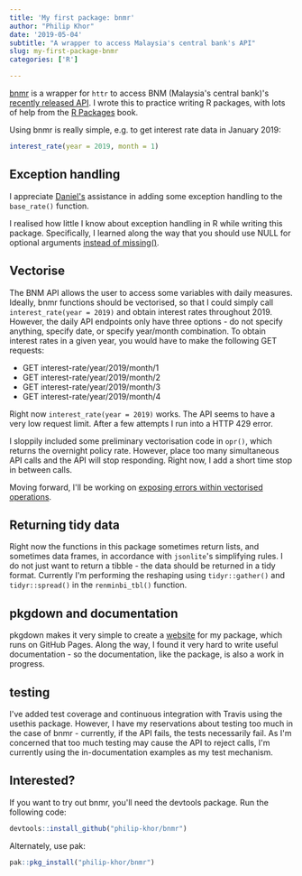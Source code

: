 ```yaml
---
title: 'My first package: bnmr'
author: "Philip Khor"
date: '2019-05-04'
subtitle: "A wrapper to access Malaysia's central bank's API"
slug: my-first-package-bnmr
categories: ['R']

---
```


[bnmr](/bnmr) is a wrapper for `httr` to access BNM (Malaysia's central bank)'s [recently released API](api.bnm.gov.my). I wrote this to practice writing R packages, with lots of help from the [R Packages](http://r-pkgs.had.co.nz/) book. 

Using bnmr is really simple, e.g. to get interest rate data in January 2019: 

```r
interest_rate(year = 2019, month = 1)
```

## Exception handling 

I appreciate [Daniel's](https://github.com/DanielYuo) assistance in adding some exception handling to the `base_rate()` function.

I realised how little I know about exception handling in R while writing this package. 
Specifically, I learned along the way that you should use NULL for optional arguments [instead of missing()](https://www.youtube.com/watch?v=dwS67RPq37Q). 

## Vectorise

The BNM API allows the user to access some variables with daily measures. Ideally, bnmr functions should be vectorised, so that I could simply call `interest_rate(year = 2019)` and obtain interest rates throughout 2019. However, the daily API endpoints only have three options - do not specify anything, specify date, or specify year/month combination. To obtain interest rates in a given year, you would have to make the following GET requests:

- GET interest-rate/year/2019/month/1
- GET interest-rate/year/2019/month/2
- GET interest-rate/year/2019/month/3
- GET interest-rate/year/2019/month/4

Right now `interest_rate(year = 2019)` works. The API seems to have a very low request limit. After a few attempts I run into a HTTP 429 error.

I sloppily included some preliminary vectorisation code in `opr()`, which returns the overnight policy rate. However, place too many simultaneous API calls and the API will stop responding. Right now, I add a short time stop in between calls.

Moving forward, I'll be working on [exposing errors within vectorised operations](https://gist.github.com/stephlocke/dc72be42e39997bef894dfc95b67fd8a).

## Returning tidy data 

Right now the functions in this package sometimes return lists, and sometimes data frames, in accordance with `jsonlite`'s simplifying rules. I do not just want to return a tibble - the data should be returned in a tidy format. Currently I'm performing the reshaping using `tidyr::gather()` and `tidyr::spread()` in the `renminbi_tbl()` function.

## pkgdown and documentation

pkgdown makes it very simple to create a [website](http://philip-khor.github.io/bnmr) for my package, which runs on GitHub Pages. Along the way, I found it very hard to write useful documentation - so the documentation, like the package, is also a work in progress. 

## testing

I've added test coverage and continuous integration with Travis using the usethis package. However, I have my reservations about testing too much in the case of bnmr - currently, if the API fails, the tests necessarily fail. As I'm concerned that too much testing may cause the API to reject calls, I'm currently using the in-documentation examples as my test mechanism. 

## Interested? 

If you want to try out bnmr, you'll need the devtools package. Run the following code: 

```r
devtools::install_github("philip-khor/bnmr")
```

Alternately, use pak:

```r
pak::pkg_install("philip-khor/bnmr")
```

